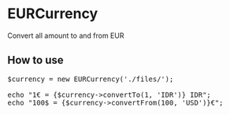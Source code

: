 # EURCurrency
Convert all amount to and from EUR

## How to use

<pre>
$currency = new EURCurrency('./files/');

echo "1&euro; = {$currency->convertTo(1, 'IDR')} IDR";
echo "100$ = {$currency->convertFrom(100, 'USD')}€";
</pre>
